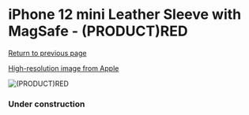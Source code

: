 # iPhone 12 mini Leather Sleeve with MagSafe - (PRODUCT)RED

[Return to previous page](/iphone_12)

[High-resolution image from Apple](https://store.storeimages.cdn-apple.com/8756/as-images.apple.com/is/MHMR3?wid=4500&hei=4500&fmt=png)

<div style="width: 384px"><img src="/everyphone/MHMR3.png" alt="(PRODUCT)RED"></div>

### Under construction
